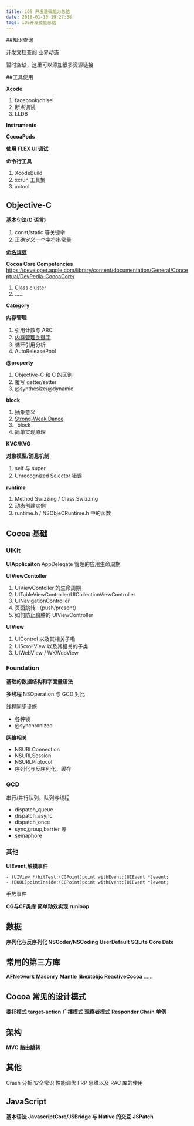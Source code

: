 ```yaml
---
title: iOS 开发基础能力总结
date: 2018-01-16 19:27:38
tags: iOS开发技能总结
---
```


##知识查询

开发文档查阅
业界动态

暂时空缺，这里可以添加很多资源链接

##工具使用

**Xcode**
1. facebook/chisel
2. 断点调试
3. LLDB

**Instruments**

**CocoaPods**

**使用 FLEX UI 调试**
<!-- more --> 
**命令行工具**
1. XcodeBuild
2. xcrun 工具集
3. xctool

## Objective-C

**基本句法(C 语言)**
1. const/static 等关键字
2. 正确定义一个字符串常量

**[命名规范](https://developer.apple.com/library/content/documentation/General/Conceptual/DevPedia-CocoaCore/CodingConventions.html#//apple_ref/doc/uid/TP40008195-CH53-SW1)**

**Cocoa Core Competencies**
https://developer.apple.com/library/content/documentation/General/Conceptual/DevPedia-CocoaCore/
1. Class cluster
2. ……

**Category**

**内存管理**
1. 引用计数与 ARC
1. [内存管理关键字](https://www.jianshu.com/p/da05788327ed)
1. 循环引用分析
1. AutoReleasePool

**@property**
1. Objective-C 和 C 的区别
1. 覆写 getter/setter
1. @synthesize/@dynamic

**block**
1. 抽象意义
1. [Strong-Weak Dance](https://www.jianshu.com/p/4e6153ea2734)
1. _block
1. 简单实现原理

**KVC/KVO**

**对象模型/消息机制**
1. self 与 super
1. Unrecognized Selector 错误

**runtime**
1. Method Swizzing / Class Swizzing
1. 动态创建实例
1. runtime.h / NSObjeCRuntime.h 中的函数

## Cocoa 基础

### UIKit

**UIApplicaiton**
AppDelegate 管理的应用生命周期

**UIViewContoller**
1. UIViewContoller 的生命周期
1. UITableViewController/UICollectionViewController
1. UINavigationController
1. 页面跳转 （push/present）
1. 如何防止臃肿的 UIViewController

**UIView**
1. UIControl 以及其相关子嘞
1. UIScrollView 以及其相关的子类
1. UIWebView / WKWebView

### Foundation
**基础的数据结构和字面量语法**

**多线程**
NSOperation
与 GCD 对比

线程同步设施

- 各种锁
- @synchronized

**网络相关**

- NSURLConnection
- NSURLSession
- NSURLProtocol
- 序列化与反序列化，缓存

### GCD

串行/并行队列，队列与线程
- dispatch_queue
- dispatch_async
- dispatch_once
- sync,group,barrier 等
- semaphore

### 其他
**UIEvent,触摸事件**

	- (UIView *)hitTest:(CGPoint)point withEvent:(UIEvent *)event;
	- (BOOL)pointInside:(CGPoint)point withEvent:(UIEvent *)event;

手势事件

**CG与CF类库**
**简单动效实现**
**runloop**

## 数据

**序列化与反序列化 NSCoder/NSCoding**
**UserDefault**
**SQLite**
**Core Date**

## 常用的第三方库
**AFNetwork**
**Masonry**
**Mantle**
**libextobjc**
**ReactiveCocoa**
……

## Cocoa 常见的设计模式
**委托模式**
**target-action**
**广播模式**
**观察者模式**
**Responder Chain**
**单例**

## 架构
**MVC**
**路由跳转**

## 其他
Crash 分析
安全常识
性能调优
FRP 思维以及 RAC 库的使用

## JavaScript

**基本语法**
**JavascriptCore/JSBridge 与 Native 的交互**
**JSPatch**









